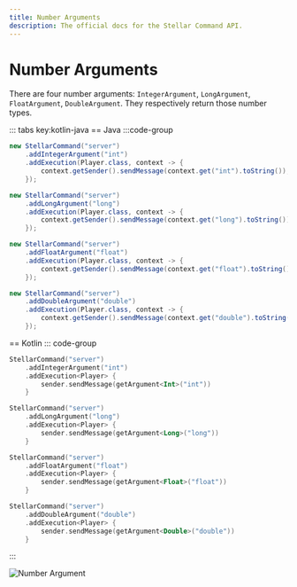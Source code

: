 ```yaml
---
title: Number Arguments
description: The official docs for the Stellar Command API.
---
```


# Number Arguments

There are four number arguments: `IntegerArgument`, `LongArgument`, `FloatArgument`, `DoubleArgument`. They respectively return those number types.

::: tabs key:kotlin-java
== Java
:::code-group
```Java [Integer]
new StellarCommand("server")
    .addIntegerArgument("int")
    .addExecution(Player.class, context -> {
        context.getSender().sendMessage(context.get("int").toString()); // should be converter to context["int"] if possible
    });
```
```Java [Long]
new StellarCommand("server")
    .addLongArgument("long")
    .addExecution(Player.class, context -> {
        context.getSender().sendMessage(context.get("long").toString())
    });
```
```Java [Float]
new StellarCommand("server")
    .addFloatArgument("float")
    .addExecution(Player.class, context -> {
        context.getSender().sendMessage(context.get("float").toString())
    });
```
```Java [Double]
new StellarCommand("server")
    .addDoubleArgument("double")
    .addExecution(Player.class, context -> {
        context.getSender().sendMessage(context.get("double").toString())
    });
```

== Kotlin
::: code-group
```Kotlin [Integer]
StellarCommand("server")
    .addIntegerArgument("int")
    .addExecution<Player> {
        sender.sendMessage(getArgument<Int>("int"))
    }
```
```Kotlin [Long]
StellarCommand("server")
    .addLongArgument("long")
    .addExecution<Player> {
        sender.sendMessage(getArgument<Long>("long"))
    }
```
```Kotlin [Float]
StellarCommand("server")
    .addFloatArgument("float")
    .addExecution<Player> {
        sender.sendMessage(getArgument<Float>("float"))
    }
```
```Kotlin [Double]
StellarCommand("server")
    .addDoubleArgument("double")
    .addExecution<Player> {
        sender.sendMessage(getArgument<Double>("double"))
    }
```
:::

![Number Argument](https://cdn.lutto.dev/stellar/gifs/basic/number.gif)